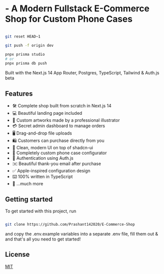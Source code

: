 # - A Modern Fullstack E-Commerce Shop for Custom Phone Cases

```bash

git reset HEAD~1

git push -f origin dev

pnpx prisma studio
# or
pnpx prisma db push


```

 


Built with the Next.js 14 App Router, Postgres, TypeScript, Tailwind & Auth.js beta

## Features

- 🛠️ Complete shop built from scratch in Next.js 14
- 💻 Beautiful landing page included
- 🎨 Custom artworks made by a professional illustrator
- 💳 Secret admin dashboard to manage orders
- 🖥️ Drag-and-drop file uploads
- 🛍️ Customers can purchase directly from you
- 🌟 Clean, modern UI on top of shadcn-ui
- 🛒 Completely custom phone case configurator
- 🔑 Authentication using Auth.js
- ✉️ Beautiful thank-you email after purchase
- ✅ Apple-inspired configuration design
- ⌨️ 100% written in TypeScript
- 🎁 ...much more

## Getting started

To get started with this project, run

```bash

git clone https://github.com/Prashant142020/E-Commerce-Shop

````

and copy the .env.example variables into a separate .env file, fill them out & and that's all you need to get started!

## License

[MIT](https://choosealicense.com/licenses/mit/)
